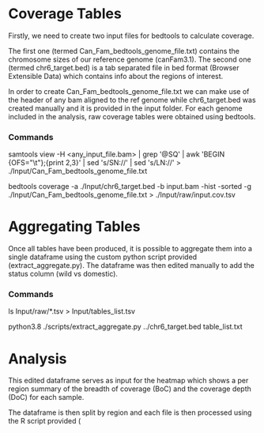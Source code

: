# Coverage Tables
Firstly, we need to create two input files for bedtools to calculate coverage.

The first one (termed Can_Fam_bedtools_genome_file.txt) contains the chromosome sizes of our reference genome (canFam3.1). The second one (termed chr6_target.bed) is a tab separated file in bed format (Browser Extensible Data) which contains info about the regions of interest.

In order to create Can_Fam_bedtools_genome_file.txt we can make use of the header of any bam aligned to the ref genome while chr6_target.bed was created manually and it is provided in the input folder. For each genome included in the analysis, raw coverage tables were obtained using bedtools. 
### Commands
samtools view -H <any_input_file.bam> | grep '@SQ' | awk 'BEGIN {OFS="\t"};{print $2,$3}' | sed 's/SN://' | sed 's/LN://' > ./Input/Can_Fam_bedtools_genome_file.txt

bedtools coverage -a ./Input/chr6_target.bed -b input.bam -hist -sorted -g ./Input/Can_Fam_bedtools_genome_file.txt > ./Input/raw/input.cov.tsv

# Aggregating Tables
Once all tables have been produced, it is possible to aggregate them into a single dataframe using the custom python script provided (extract_aggregate.py). The dataframe was then edited manually to add the status column (wild vs domestic). 
### Commands
ls Input/raw/*.tsv > Input/tables_list.tsv

python3.8 ./scripts/extract_aggregate.py ../chr6_target.bed table_list.txt

# Analysis
This edited dataframe serves as input for the heatmap which shows a per region summary of the breadth of coverage (BoC) and the coverage depth (DoC) for each sample. 

The dataframe is then split by region and each file is then processed using the R script provided (
